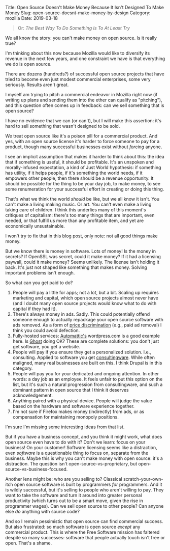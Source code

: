Title: Open Source Doesn't Make Money Because It Isn't Designed To Make Money
Slug: open-source-doesnt-make-money-by-design
Category: mozilla
Date: 2019-03-18

> Or: *The Best Way To Do Something Is To At Least Try*

We all know the story: you can't make money on open source. Is it really true?

I'm thinking about this now because Mozilla would like to diversify its revenue in the next few years, and one constraint we have is that everything we do is open source.

There are dozens (hundreds?) of successful open source projects that have tried to become even just modest commercial enterprises, some very seriously. Results aren't great.

I myself am trying to pitch a commercial endeavor in Mozilla right now (if writing up plans and sending them into the ether can qualify as "pitching"), and this question often comes up in feedback: can we sell something that is open source?

I have no evidence that we can (or can't), but I will make this assertion: it's hard to sell something that wasn't designed to be sold.

We treat open source like it's a poison pill for a commercial product. And yes, with an open source license it's harder to force someone to pay for a product, though many successful businesses exist without *forcing* anyone.

I see an implicit assumption that makes it harder to think about this: the idea that if something is useful, it should be profitable. It's an unspoken and morally-infused expectation, a kind of Just World hypothesis: if something has utility, if it helps people, if it's something the world needs, if it empowers other people, then there should be a revenue opportunity. It should be possible for the thing to be your day job, to make money, to see some renumeration for your successful effort in creating or doing this thing.

That's what we think the world *should* be like, but we all know it isn't. You can't make a living making music. Or art. You can't even make a living taking care of children. I think this underlies many of this moment's critiques of capitalism: there's too many things that are important, even needed, or that fulfill us more than any profitable item, and yet are economically unsustainable.

I won't try to fix that in this blog post, only note: not all good things make money.

But we know there is money in software. Lots of money! Is the money in secrets? If OpenSSL was secret, could it make money? If it had a licensing paywall, could it make money? Seems unlikely. The license isn't holding it back. It's just not shaped like something that makes money. Solving important problems isn't enough.

So what can you get paid to do?

1. People will pay a little for apps; not a lot, but a bit. Scaling up requires marketing and capital, which open source projects almost never have (and I doubt many open source projects would know what to do with capital if they had it).
2. There's always money in ads. Sadly. This could potentially offend someone enough to actually repackage your open source software with ads removed. As a form of [price discrimination](https://en.wikipedia.org/wiki/Price_discrimination) (e.g., paid ad removal) I think you could avoid defection.
3. Fully-hosted services: [Automattic's](https://automattic.com/) wordpress.com is a good example here. Is [Ghost](https://ghost.org/) doing OK? These are complete solutions: you don't just get software, you get a website.
4. People will pay if you ensure they get a personalized solution. I.e., consulting. Applied to software you get [consultingware](https://www.joelonsoftware.com/2002/05/06/five-worlds/). While often maligned, many real businesses are built on this. I think Drupal is in this category.
5. People will pay you for your dedicated and ongoing attention. In other words: a day job as an employee. It feels unfair to put this option on the list, but it's such a natural progression from consultingware, and such a dominant pattern in open source that I think it deserves acknowledgement.
6. Anything paired with a physical device. People will judge the value based on the hardware and software experience together.
7. I'm not sure if Firefox makes money (indirectly) from ads, or as compensation for maintaining monopoly positions.

I'm sure I'm missing some interesting ideas from that list.

But if you have a business concept, and you think it might work, what does open source even have to do with it? Don't we learn: focus on your business! On your customer! Software licensing seems like a distraction, even *software* is a questionable thing to focus on, separate from the business. Maybe this is why you can't make money with open source: it's a distraction. The question isn't open-source-vs-proprietary, but open-source-vs-business-focused.

Another lens might be: who are you selling to? Classical scratch-your-own-itch open source software is built by programmers *for* programmers. And it is wildly successful, but it's selling to people who aren't willing to pay. They want to take the software and turn it around into greater personal productivity (which turns out to be a smart move, given the rise in programmer wages). Can we sell open source to other people? Can anyone else *do* anything with source code?

And so I remain pessimistic that open source can find commercial success. But also frustrated: so much software is open source *except* any commercial product. This is where the Free Software mission has faltered despite so many successes: software that people actually touch isn't free or open. That's a shame.
